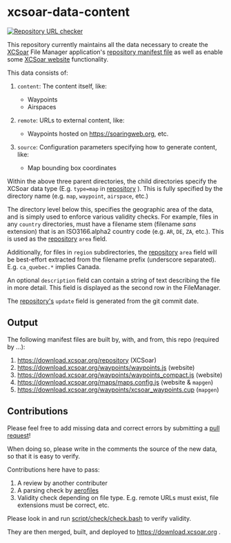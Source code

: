 # xcsoar-data-content

[![Repository URL checker](https://github.com/XCSoar/xcsoar-data-content/actions/workflows/check_repo_urls.yml/badge.svg)](https://github.com/XCSoar/xcsoar-data-content/actions/workflows/check_repo_urls.yml)

This repository currently maintains all the data necessary to create the [XCSoar](https://xcsoar.org)
File Manager application's [repository manifest file](http://download.xcsoar.org/repository) as well
as enable some [XCSoar website](https://xcsoar.org/download/data.html) functionality.

This data consists of:

1. `content`: The content itself, like:
    - Waypoints
    - Airspaces

2. `remote`: URLs to external content, like:
    - Waypoints hosted on <https://soaringweb.org>, etc.

3. `source`: Configuration parameters specifying how to generate content, like:
    - Map bounding box coordinates

Within the above three parent directories, the child directories specify the XCSoar data type
(E.g.  `type=map` in [repository](http://download.xcsoar.org/repository) ).
This is fully specified by the directory name (e.g. `map`, `waypoint`, `airspace`, etc.)

The directory level below this, specifies the geographic area of the data, and is simply used to enforce various
validity checks.
For example, files in any `country` directories, must have a filename stem (filename *sans* extension) that is an
ISO3166.alpha2 country code (e.g. `AR`, `DE`, `ZA`, etc.).
This is used as the [repository](http://download.xcsoar.org/repository) `area` field.

Additionally, for files in `region` subdirectories, the [repository](http://download.xcsoar.org/repository) `area`
field will be best-effort extracted from the filename prefix (underscore separated).
E.g. `ca_quebec.*` implies Canada.

An optional `description` field can contain a string of text describing the
file in more detail. This field is displayed as the second row in the
FileManager.

The [repository's](http://download.xcsoar.org/repository) `update` field is generated from the git commit date.

## Output

The following manifest files are built by, with, and from, this repo (required by ...):

1. <https://download.xcsoar.org/repository> (XCSoar)
2. <https://download.xcsoar.org/waypoints/waypoints.js> (website)
3. <https://download.xcsoar.org/waypoints/waypoints_compact.js> (website)
4. <https://download.xcsoar.org/maps/maps.config.js> (website & `mapgen`)
5. <https://download.xcsoar.org/waypoints/xcsoar_waypoints.cup> (`mapgen`)

## Contributions

Please feel free to add missing data and correct errors by submitting a
[pull request](https://help.github.com/en/articles/creating-a-pull-request)!

When doing so, please write in the comments the source of the new  data, so that it is easy to verify.

Contributions here have to pass:

1. A review by another contributer
2. A parsing check by [aerofiles](https://github.com/Turbo87/aerofiles)
3. Validity check depending on file type. E.g. remote URLs must exist, file extensions must be correct, etc.

Please look in and run [script/check/check.bash](script/check/check.bash) to verify validity.

They are then merged, built, and deployed to https://download.xcsoar.org .
